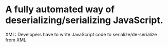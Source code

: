 # A fully automated way of deserializing/serializing JavaScript.

XML: Developers have to write JavaScript code to serialize/de-serialize from XML